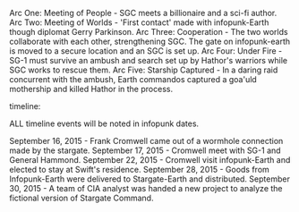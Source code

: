 



Arc One: Meeting of People - SGC meets a billionaire and a sci-fi author.
Arc Two: Meeting of Worlds - 'First contact' made with infopunk-Earth though diplomat Gerry Parkinson.
Arc Three: Cooperation - The two worlds collaborate with each other, strengthening SGC. The gate on infopunk-earth is moved to a secure location and an SGC is set up.
Arc Four: Under Fire - SG-1 must survive an ambush and search set up by Hathor's warriors while SGC works to rescue them.
Arc Five: Starship Captured - In a daring raid concurrent with the ambush, Earth commandos captured a goa'uld mothership and killed Hathor in the process.


timeline:

ALL timeline events will be noted in infopunk dates.

September 16, 2015 - Frank Cromwell came out of a wormhole connection made by the stargate.
September 17, 2015 - Cromwell meet with SG-1 and General Hammond.
September 22, 2015 - Cromwell visit infopunk-Earth and elected to stay at Swift's residence.
September 28, 2015 - Goods from Infopunk-Earth were delivered to Stargate-Earth and distributed.
September 30, 2015 - A team of CIA analyst was handed a new project to analyze the fictional version of Stargate Command.
